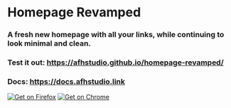 # Homepage Revamped
### A fresh new homepage with all your links, while continuing to look minimal and clean.
### Test it out: https://afhstudio.github.io/homepage-revamped/
### Docs: https://docs.afhstudio.link
[![Get on Firefox](https://extensionworkshop.com/assets/img/documentation/publish/get-the-addon-178x60px.dad84b42.png)](https://addons.mozilla.org/en-US/firefox/addon/homepage-revamped/)
[![Get on Chrome](https://storage.googleapis.com/web-dev-uploads/image/WlD8wC6g8khYWPJUsQceQkhXSlv1/UV4C4ybeBTsZt43U4xis.png)](https://bit.ly/hrnewtab)
